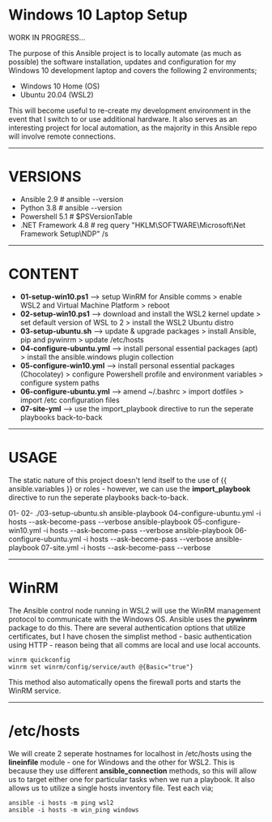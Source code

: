 # Windows 10 Laptop Setup

WORK IN PROGRESS...

The purpose of this Ansible project is to locally automate (as much as possible) the software installation, updates and configuration for my Windows 10 development laptop and covers the following 2 environments;

- Windows 10 Home (OS)
- Ubuntu 20.04 (WSL2)

This will become useful to re-create my development environment in the event that I switch to or use additional hardware. It also serves as an interesting project for local automation, as the majority in this Ansible repo will involve remote connections.

---
# VERSIONS

 - Ansible 2.9                  # ansible --version
 - Python 3.8                   # ansible --version
 - Powershell 5.1               # $PSVersionTable
 - .NET Framework 4.8           # reg query "HKLM\SOFTWARE\Microsoft\Net Framework Setup\NDP" /s

---
# CONTENT

- **01-setup-win10.ps1** --> setup WinRM for Ansible comms > enable WSL2 and Virtual Machine Platform > reboot
- **02-setup-win10.ps1** --> download and install the WSL2 kernel update > set default version of WSL to 2 > install the WSL2 Ubuntu distro
- **03-setup-ubuntu.sh** --> update & upgrade packages > install Ansible, pip and pywinrm > update /etc/hosts
- **04-configure-ubuntu.yml** --> install personal essential packages (apt) > install the ansible.windows plugin collection
- **05-configure-win10.yml** --> install personal essential packages (Chocolatey) > configure Powershell profile and environment variables > configure system paths
- **06-configure-ubuntu.yml** --> amend ~/.bashrc > import dotfiles > import /etc configuration files
- **07-site-yml** --> use the import_playbook directive to run the seperate playbooks back-to-back

---
# USAGE

The static nature of this project doesn't lend itself to the use of {{ ansible.variables }} or roles - however, we can use the **import_playbook** directive to run the seperate playbooks back-to-back.

01-
02-
./03-setup-ubuntu.sh
ansible-playbook 04-configure-ubuntu.yml -i hosts --ask-become-pass --verbose
ansible-playbook 05-configure-win10.yml -i hosts --ask-become-pass --verbose
ansible-playbook 06-configure-ubuntu.yml -i hosts --ask-become-pass --verbose
ansible-playbook 07-site.yml -i hosts --ask-become-pass --verbose

---
# WinRM 

The Ansible control node running in WSL2 will use the WinRM management protocol to communicate with the Windows OS. Ansible uses the **pywinrm** package to do this. There are several authentication options that utilize certificates, but I have chosen the simplist method - basic authentication using HTTP - reason being that all comms are local and use local accounts.

```
winrm quickconfig
winrm set winrm/config/service/auth @{Basic="true"}
```
This method also automatically opens the firewall ports and starts the WinRM service.


---
# /etc/hosts

We will create 2 seperate hostnames for localhost in /etc/hosts using the **lineinfile** module - one for Windows and the other for WSL2. This is because they use different **ansible_connection** methods, so this will allow us to target either one for particular tasks when we run a playbook. It also allows us to utilize a single hosts inventory file. Test each via;

```
ansible -i hosts -m ping wsl2
ansible -i hosts -m win_ping windows
```

